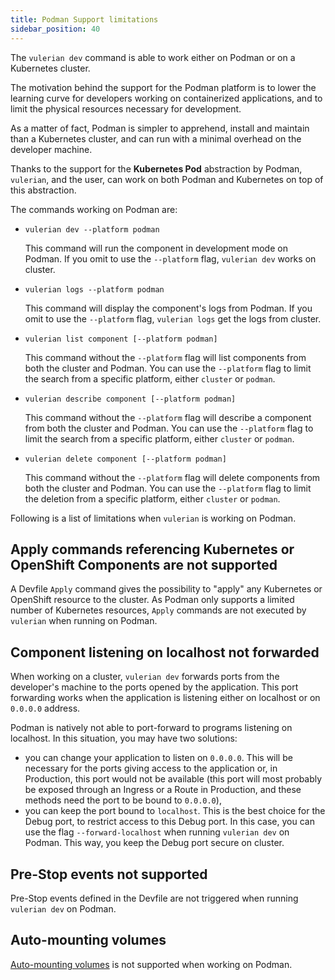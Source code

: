 ```yaml
---
title: Podman Support limitations
sidebar_position: 40
---
```


The `vulerian dev` command is able to work either on Podman or on a Kubernetes cluster. 

The motivation behind the support for the Podman platform is to lower the learning curve
for developers working on containerized applications, and to limit the physical resources 
necessary for development.

As a matter of fact, Podman is simpler to apprehend, install and maintain than a Kubernetes cluster, and can run with a minimal overhead on the developer machine.

Thanks to the support for the **Kubernetes Pod** abstraction by Podman, `vulerian`, and 
the user, can work on both Podman and Kubernetes on top of this abstraction.

The commands working on Podman are:

- `vulerian dev --platform podman`

  This command will run the component in development mode on Podman. If you omit to use the `--platform` flag, `vulerian dev` works on cluster.

- `vulerian logs --platform podman`

  This command will display the component's logs from Podman. If you omit to use the `--platform` flag, `vulerian logs` get the logs from cluster.

- `vulerian list component [--platform podman]`

  This command without the `--platform` flag will list components from both the cluster and Podman. You can use the `--platform` flag to limit the search from a specific platform, either `cluster` or `podman`.

- `vulerian describe component [--platform podman]`

  This command without the `--platform` flag will describe a component from both the cluster and Podman. You can use the `--platform` flag to limit the search from a specific platform, either `cluster` or `podman`.

- `vulerian delete component [--platform podman]`

  This command without  the `--platform` flag will delete components from both the cluster and Podman. You can use the `--platform` flag to limit the deletion from a specific platform, either `cluster` or `podman`.

Following is a list of limitations when `vulerian` is working on Podman.

## Apply commands referencing Kubernetes or OpenShift Components are not supported

A Devfile `Apply` command gives the possibility to "apply" any Kubernetes or OpenShift resource to the cluster. As Podman only supports a limited number of Kubernetes resources, `Apply` commands are not executed by `vulerian` when running on Podman.

## Component listening on localhost not forwarded

When working on a cluster, `vulerian dev` forwards ports from the developer's machine to the ports opened by the application. This port forwarding works when the application is listening either on localhost or on `0.0.0.0` address.

Podman is natively not able to port-forward to programs listening on localhost. In this situation, you may have two solutions:
- you can change your application to listen on `0.0.0.0`. This will be necessary for the ports giving access to the application or, in Production, this port would not be available (this port will most probably be exposed through an Ingress or a Route in Production, and these methods need the port to be bound to `0.0.0.0`),
- you can keep the port bound to `localhost`. This is the best choice for the Debug port, to restrict access to this Debug port. In this case, you can use the flag `--forward-localhost` when running `vulerian dev` on Podman. This way, you keep the Debug port secure on cluster.

## Pre-Stop events not supported

Pre-Stop events defined in the Devfile are not triggered when running `vulerian dev` on Podman.

## Auto-mounting volumes

[Auto-mounting volumes](/docs/user-guides/advanced/automounting-volumes) is not supported when working on Podman.
